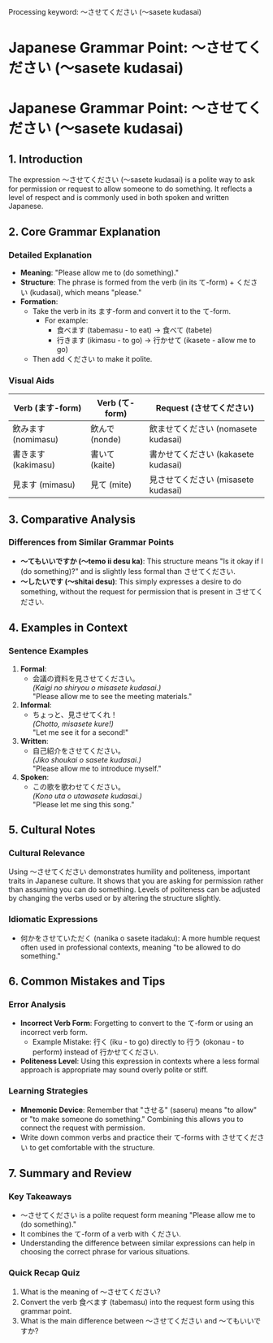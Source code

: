 Processing keyword: ～させてください (〜sasete kudasai)
# Japanese Grammar Point: ～させてください (〜sasete kudasai)
# Japanese Grammar Point: ～させてください (〜sasete kudasai)
## 1. Introduction
The expression ～させてください (〜sasete kudasai) is a polite way to ask for permission or request to allow someone to do something. It reflects a level of respect and is commonly used in both spoken and written Japanese.
## 2. Core Grammar Explanation
### Detailed Explanation
- **Meaning**: "Please allow me to (do something)."
- **Structure**: The phrase is formed from the verb (in its て-form) + ください (kudasai), which means "please." 
- **Formation**: 
  - Take the verb in its ます-form and convert it to the て-form.
    - For example: 
      - 食べます (tabemasu - to eat) → 食べて (tabete)
      - 行きます (ikimasu - to go) → 行かせて (ikasete - allow me to go)
  - Then add ください to make it polite.
### Visual Aids
| **Verb (ます-form)** | **Verb (て-form)** | **Request (させてください)** |
|-----------------------|--------------------|-------------------------------|
| 飲みます (nomimasu)   | 飲んで (nonde)     | 飲ませてください (nomasete kudasai) |
| 書きます (kakimasu)   | 書いて (kaite)     | 書かせてください (kakasete kudasai) |
| 見ます (mimasu)       | 見て (mite)        | 見させてください (misasete kudasai) |
## 3. Comparative Analysis
### Differences from Similar Grammar Points
- **～てもいいですか (〜temo ii desu ka)**: This structure means "Is it okay if I (do something)?" and is slightly less formal than させてください.
- **～したいです (〜shitai desu)**: This simply expresses a desire to do something, without the request for permission that is present in させてください.
## 4. Examples in Context
### Sentence Examples
1. **Formal**: 
   - 会議の資料を見させてください。  
   *(Kaigi no shiryou o misasete kudasai.)*  
   "Please allow me to see the meeting materials."
2. **Informal**: 
   - ちょっと、見させてくれ！  
   *(Chotto, misasete kure!)*  
   "Let me see it for a second!"
3. **Written**: 
   - 自己紹介をさせてください。  
   *(Jiko shoukai o sasete kudasai.)*  
   "Please allow me to introduce myself."
4. **Spoken**: 
   - この歌を歌わせてください。  
   *(Kono uta o utawasete kudasai.)*  
   "Please let me sing this song."
## 5. Cultural Notes
### Cultural Relevance
Using ～させてください demonstrates humility and politeness, important traits in Japanese culture. It shows that you are asking for permission rather than assuming you can do something. Levels of politeness can be adjusted by changing the verbs used or by altering the structure slightly.
### Idiomatic Expressions
- 何かをさせていただく (nanika o sasete itadaku): A more humble request often used in professional contexts, meaning "to be allowed to do something."
## 6. Common Mistakes and Tips
### Error Analysis
- **Incorrect Verb Form**: Forgetting to convert to the て-form or using an incorrect verb form.
  - Example Mistake: 行く (iku - to go) directly to 行う (okonau - to perform) instead of 行かせてください.
- **Politeness Level**: Using this expression in contexts where a less formal approach is appropriate may sound overly polite or stiff.
### Learning Strategies
- **Mnemonic Device**: Remember that "させる" (saseru) means "to allow" or "to make someone do something." Combining this allows you to connect the request with permission.
- Write down common verbs and practice their て-forms with させてください to get comfortable with the structure.
## 7. Summary and Review
### Key Takeaways
- ～させてください is a polite request form meaning "Please allow me to (do something)."
- It combines the て-form of a verb with ください.
- Understanding the difference between similar expressions can help in choosing the correct phrase for various situations.
### Quick Recap Quiz
1. What is the meaning of ～させてください?
2. Convert the verb 食べます (tabemasu) into the request form using this grammar point.
3. What is the main difference between ～させてください and ～てもいいですか?
